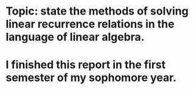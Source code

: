 # Topic: state the methods of solving linear recurrence relations in the language of linear algebra. 

# I finished this report in the first semester of my sophomore year.
